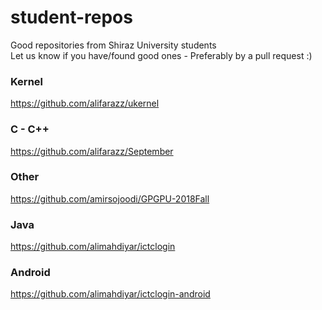 # student-repos
Good repositories from Shiraz University students  
Let us know if you have/found good ones - Preferably by a pull request :)
### Kernel
https://github.com/alifarazz/ukernel
### C - C++
https://github.com/alifarazz/September
### Other
https://github.com/amirsojoodi/GPGPU-2018Fall
### Java
https://github.com/alimahdiyar/ictclogin
### Android
https://github.com/alimahdiyar/ictclogin-android

